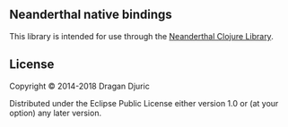 ## Neanderthal native bindings
This library is intended for use through the [Neanderthal Clojure Library](http://neanderthal.uncomplicate.org).

## License

Copyright © 2014-2018 Dragan Djuric


Distributed under the Eclipse Public License either version 1.0 or (at your option) any later version.
